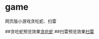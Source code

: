 # game
网页版小游戏贪吃蛇、扫雷

##贪吃蛇预览效果[贪吃蛇](https://skye-0505.github.io/game/snake/snake.html)
##扫雷预览效果[扫雷](https://skye-0505.github.io/game/saolei/saolei.html)
